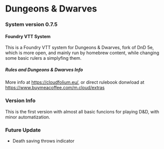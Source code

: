 # Dungeons & Dwarves
### System version 0.7.5

#### Foundry VTT System

This is a Foundry VTT system for Dungeons &amp; Dwarves, fork of DnD 5e, which is more open, and mainly run by homebrew content, while changing some basic rulers a simplyfing them.

##### Rules and Dungeons & Dwarves Info
More info at https://cloudfolium.eu/, or direct rulebook donwload at https://www.buymeacoffee.com/m.cloud/extras

### Version Info
This is the first version with almost all basic funcions for playing D&D, with minor automatization. 

### Future Update
- Death saving throws indicator

